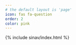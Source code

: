 ```yaml
---
# the default layout is 'page'
icon: fas fa-question
order: 2
color: pink
---
```



{% include sinav/index.html %}